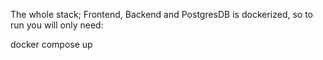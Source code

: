 The whole stack; Frontend, Backend and PostgresDB is dockerized, so to run you will only need:

 docker compose up
